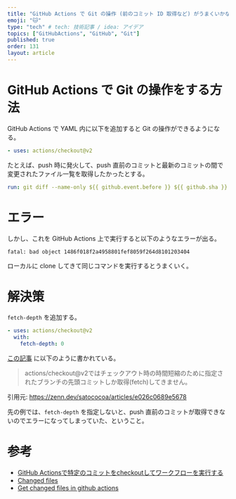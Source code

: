```yaml
---
title: "GitHub Actions で Git の操作 (前のコミット ID 取得など) がうまくいかないときの対処法"
emoji: "🐱"
type: "tech" # tech: 技術記事 / idea: アイデア
topics: ["GitHubActions", "GitHub", "Git"]
published: true
order: 131
layout: article
---
```


# GitHub Actions で Git の操作をする方法
GitHub Actions で YAML 内に以下を追加すると Git の操作ができるようになる。

```yaml
- uses: actions/checkout@v2
```

たとえば、push 時に発火して、push 直前のコミットと最新のコミットの間で変更されたファイル一覧を取得したかったとする。

```yaml
run: git diff --name-only ${{ github.event.before }} ${{ github.sha }} | xargs
```

# エラー
しかし、これを GitHub Actions 上で実行すると以下のようなエラーが出る。

```
fatal: bad object 1486f018f2a4958801fef8059f264d8101203404
```

ローカルに clone してきて同じコマンドを実行するとうまくいく。

# 解決策
`fetch-depth` を追加する。

```yaml
- uses: actions/checkout@v2
  with:
    fetch-depth: 0
```

[この記事](https://zenn.dev/satococoa/articles/e026c0689e5678) に以下のように書かれている。

>actions/checkout@v2ではチェックアウト時の時間短縮のために指定されたブランチの先頭コミットしか取得(fetch)してきません。

引用元: https://zenn.dev/satococoa/articles/e026c0689e5678

先の例では、`fetch-depth` を指定しないと、push 直前のコミットが取得できないのでエラーになってしまっていた、ということ。

# 参考
* [GitHub Actionsで特定のコミットをcheckoutしてワークフローを実行する](https://zenn.dev/satococoa/articles/e026c0689e5678)
* [Changed files](https://github.com/tj-actions/changed-files)
* [Get changed files in github actions](https://dev.to/scienta/get-changed-files-in-github-actions-1p36)
